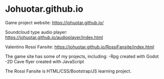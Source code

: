 # Johuotar.github.io

Game project website:
https://johuotar.github.io/

Soundcloud type audio player:
https://johuotar.github.io/audioplayer/index.html

Valentino Rossi Fansite:
https://johuotar.github.io/RossiFansite/index.html

The game site has some of my projects, including:
-Rpg created with Godot
-2D Cave flyer created with JavaScript

The Rossi Fansite is HTML/CSS/Bootstrap/JS learning project.
